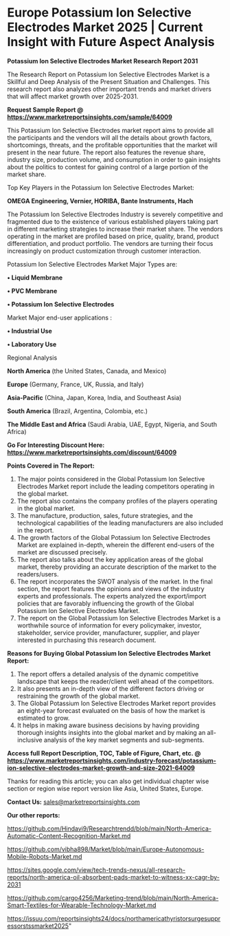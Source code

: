 # Europe Potassium Ion Selective Electrodes Market 2025 | Current Insight with Future Aspect Analysis

<strong>Potassium Ion Selective Electrodes Market Research Report 2031</strong>

The Research Report on Potassium Ion Selective Electrodes Market is a Skillful and Deep Analysis of the Present Situation and Challenges. This research report also analyzes other important trends and market drivers that will affect market growth over 2025-2031.

<strong>Request Sample Report @ <a href=https://www.marketreportsinsights.com/sample/64009>https://www.marketreportsinsights.com/sample/64009</a></strong>

This Potassium Ion Selective Electrodes market report aims to provide all the participants and the vendors will all the details about growth factors, shortcomings, threats, and the profitable opportunities that the market will present in the near future. The report also features the revenue share, industry size, production volume, and consumption in order to gain insights about the politics to contest for gaining control of a large portion of the market share.

Top Key Players in the Potassium Ion Selective Electrodes Market:

<strong>OMEGA Engineering, Vernier, HORIBA, Bante Instruments, Hach</strong>

The Potassium Ion Selective Electrodes Industry is severely competitive and fragmented due to the existence of various established players taking part in different marketing strategies to increase their market share. The vendors operating in the market are profiled based on price, quality, brand, product differentiation, and product portfolio. The vendors are turning their focus increasingly on product customization through customer interaction.

Potassium Ion Selective Electrodes Market Major Types are:

<strong>• Liquid Membrane

• PVC Membrane

• Potassium Ion Selective Electrodes</strong>

Market Major end-user applications :

<strong>• Industrial Use

• Laboratory Use</strong>

Regional Analysis

</u><strong><b>North America</b></strong> (the United States, Canada, and Mexico)

<strong><b>Europe </b></strong>(Germany, France, UK, Russia, and Italy)

<strong><b>Asia-Pacific</b></strong> (China, Japan, Korea, India, and Southeast Asia)

<strong><b>South America</b></strong> (Brazil, Argentina, Colombia, etc.)

<strong><b>The Middle East and Africa</b></strong> (Saudi Arabia, UAE, Egypt, Nigeria, and South Africa)

<strong>Go For Interesting Discount Here: <a href=https://www.marketreportsinsights.com/discount/64009>https://www.marketreportsinsights.com/discount/64009</a></strong>

<strong>Points Covered in The Report:</strong>
<ol>
  <li>The major points considered in the Global Potassium Ion Selective Electrodes Market report include the leading competitors operating in the global market.</li>
  <li>The report also contains the company profiles of the players operating in the global market.</li>
  <li>The manufacture, production, sales, future strategies, and the technological capabilities of the leading manufacturers are also included in the report.</li>
  <li>The growth factors of the Global Potassium Ion Selective Electrodes Market are explained in-depth, wherein the different end-users of the market are discussed precisely.</li>
  <li>The report also talks about the key application areas of the global market, thereby providing an accurate description of the market to the readers/users.</li>
  <li>The report incorporates the SWOT analysis of the market. In the final section, the report features the opinions and views of the industry experts and professionals. The experts analyzed the export/import policies that are favorably influencing the growth of the Global Potassium Ion Selective Electrodes Market.</li>
  <li>The report on the Global Potassium Ion Selective Electrodes Market is a worthwhile source of information for every policymaker, investor, stakeholder, service provider, manufacturer, supplier, and player interested in purchasing this research document.</li>
</ol>
<strong>Reasons for Buying Global Potassium Ion Selective Electrodes Market Report:</strong>

<ol>
  <li>The report offers a detailed analysis of the dynamic competitive landscape that keeps the reader/client well ahead of the competitors.</li>
  <li>It also presents an in-depth view of the different factors driving or restraining the growth of the global market.</li>
  <li>The Global Potassium Ion Selective Electrodes Market report provides an eight-year forecast evaluated on the basis of how the market is estimated to grow.</li>
  <li>It helps in making aware business decisions by having providing thorough insights insights into the global market and by making an all-inclusive analysis of the key market segments and sub-segments.</li>
</ol>
<strong>Access full Report Description, TOC, Table of Figure, Chart, etc. @ <a href=https://www.marketreportsinsights.com/industry-forecast/potassium-ion-selective-electrodes-market-growth-and-size-2021-64009>https://www.marketreportsinsights.com/industry-forecast/potassium-ion-selective-electrodes-market-growth-and-size-2021-64009</a></strong>


Thanks for reading this article; you can also get individual chapter wise section or region wise report version like Asia, United States, Europe.

<strong>Contact Us:</strong>
sales@marketreportsinsights.com

<strong>Our other reports:</strong>

<a href=https://github.com/Hindavi9/Researchtrendd/blob/main/North-America-Automatic-Content-Recognition-Market.md>https://github.com/Hindavi9/Researchtrendd/blob/main/North-America-Automatic-Content-Recognition-Market.md</a>

<a href=https://github.com/vibha898/Market/blob/main/Europe-Autonomous-Mobile-Robots-Market.md>https://github.com/vibha898/Market/blob/main/Europe-Autonomous-Mobile-Robots-Market.md</a>

<a href=https://sites.google.com/view/tech-trends-nexus/all-research-reports/north-america-oil-absorbent-pads-market-to-witness-xx-cagr-by-2031>https://sites.google.com/view/tech-trends-nexus/all-research-reports/north-america-oil-absorbent-pads-market-to-witness-xx-cagr-by-2031</a>

<a href=https://github.com/cargo4256/Marketing-trend/blob/main/North-America-Smart-Textiles-for-Wearable-Technology-Market.md>https://github.com/cargo4256/Marketing-trend/blob/main/North-America-Smart-Textiles-for-Wearable-Technology-Market.md</a>

<a href=https://issuu.com/reportsinsights24/docs/northamericathyristorsurgesuppressorstssmarket2025>https://issuu.com/reportsinsights24/docs/northamericathyristorsurgesuppressorstssmarket2025</a>"
